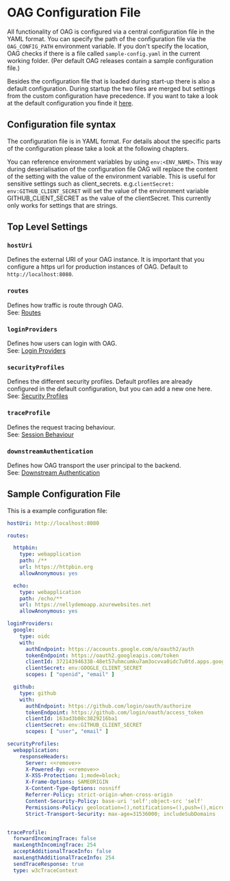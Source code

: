# OAG Configuration File

All functionality of OAG is configured via a central configuration file in the YAML format. You can specify the path of the configuration file via the `OAG_CONFIG_PATH` environment variable. If you don't specify the location, OAG checks if there is a file called `sample-config.yaml` in the current working folder. (Per default OAG releases contain a sample configuration file.)

Besides the configuration file that is loaded during start-up there is also a default configuration. During startup the two files are merged but settings from the custom configuration have precedence. If you want to take a look at the default configuration you finde it [here](https://github.com/gianlucafrei/Application-Gateway/blob/main/oag/src/main/resources/default-config.yaml).

## Configuration file syntax
The configuration file is in YAML format. For details about the specific parts of the configuration please take a look at the following chapters.

You can reference environment variables by using `env:<ENV_NAME>`. This way during deserialisation of the configuration file OAG will replace the content of the setting with the value of the environment variable. This is useful for sensitive settings such as client_secrets. e.g.`clientSecret: env:GITHUB_CLIENT_SECRET` will set the value of the environment variable GITHUB_CLIENT_SECRET as the value of the clientSecret. This currently only works for settings that are strings.

## Top Level Settings

### `hostUri`

Defines the external URI of your OAG instance. It is important that you configure a https url for production instances of OAG.
Default to `http://localhost:8080`.

### `routes`

Defines how traffic is route through OAG. <br/> 
See: [Routes](/docs/Configuration-Routes)

### `loginProviders`

Defines how users can login with OAG. <br/> 
See: [Login Providers](/docs/Configuration-Login-Providers)

### `securityProfiles`

Defines the different security profiles. Default profiles are already configured in the default configuration, but you can add a new one here. <br/> 
See: [Security Profiles](/docs/Configuration-SecurityProfiles)

### `traceProfile`

Defines the request tracing behaviour. <br/> 
See: [Session Behaviour](/docs/Configuration-Session-Behaviour)

### `downstreamAuthentication`

Defines how OAG transport the user principal to the backend. <br/> 
See: [Downstream Authentication](https://github.com/gianlucafrei/Application-Gateway/wiki/Configuration:-DownstreamAuthentication)

## Sample Configuration File
This is a example configuration file:

```yaml
hostUri: http://localhost:8080

routes:

  httpbin:
    type: webapplication
    path: /**
    url: https://httpbin.org
    allowAnonymous: yes

  echo:
    type: webapplication
    path: /echo/**
    url: https://nellydemoapp.azurewebsites.net
    allowAnonymous: yes

loginProviders:
  google:
    type: oidc
    with:
      authEndpoint: https://accounts.google.com/o/oauth2/auth
      tokenEndpoint: https://oauth2.googleapis.com/token
      clientId: 372143946338-48et57uhmcumku7am3ocvva0idc7u0td.apps.googleusercontent.com
      clientSecret: env:GOOGLE_CLIENT_SECRET
      scopes: [ "openid", "email" ]

  github:
    type: github
    with:
      authEndpoint: https://github.com/login/oauth/authorize
      tokenEndpoint: https://github.com/login/oauth/access_token
      clientId: 163ad3b08c3829216ba1
      clientSecret: env:GITHUB_CLIENT_SECRET
      scopes: [ "user", "email" ]

securityProfiles:
  webapplication:
    responseHeaders:
      Server: <<remove>>
      X-Powered-By: <<remove>>
      X-XSS-Protection: 1;mode=block;
      X-Frame-Options: SAMEORIGIN
      X-Content-Type-Options: nosniff
      Referrer-Policy: strict-origin-when-cross-origin
      Content-Security-Policy: base-uri 'self';object-src 'self'
      Permissions-Policy: geolocation=(),notifications=(),push=(),microphone=(),camera=(),speaker=(),vibrate=(),fullscreen=(),payment=(),usb=(),magnetometer=(),gyroscope=(),accelerometer=()
      Strict-Transport-Security: max-age=31536000; includeSubDomains


traceProfile:
  forwardIncomingTrace: false
  maxLengthIncomingTrace: 254
  acceptAdditionalTraceInfo: false
  maxLengthAdditionalTraceInfo: 254
  sendTraceResponse: true
  type: w3cTraceContext
```
